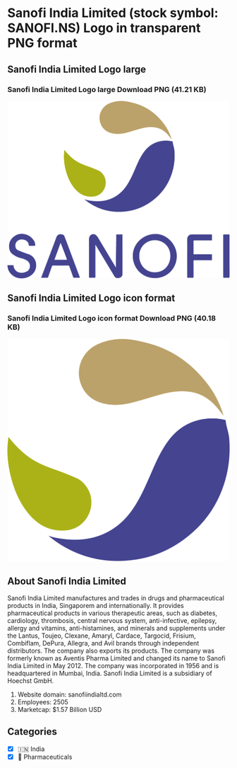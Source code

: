 # Sanofi India Limited (stock symbol: SANOFI.NS) Logo in transparent PNG format

## Sanofi India Limited Logo large

### Sanofi India Limited Logo large Download PNG (41.21 KB)

![Sanofi India Limited Logo large Download PNG (41.21 KB)](/img/orig/SANOFI.NS_BIG-13072b2d.png)

## Sanofi India Limited Logo icon format

### Sanofi India Limited Logo icon format Download PNG (40.18 KB)

![Sanofi India Limited Logo icon format Download PNG (40.18 KB)](/img/orig/SANOFI.NS-77ca773b.png)

## About Sanofi India Limited

Sanofi India Limited manufactures and trades in drugs and pharmaceutical products in India, Singaporem and internationally. It provides pharmaceutical products in various therapeutic areas, such as diabetes, cardiology, thrombosis, central nervous system, anti-infective, epilepsy, allergy and vitamins, anti-histamines, and minerals and supplements under the Lantus, Toujeo, Clexane, Amaryl, Cardace, Targocid, Frisium, Combiflam, DePura, Allegra, and Avil brands through independent distributors. The company also exports its products. The company was formerly known as Aventis Pharma Limited and changed its name to Sanofi India Limited in May 2012. The company was incorporated in 1956 and is headquartered in Mumbai, India. Sanofi India Limited is a subsidiary of Hoechst GmbH.

1. Website domain: sanofiindialtd.com
2. Employees: 2505
3. Marketcap: $1.57 Billion USD


## Categories
- [x] 🇮🇳 India
- [x] 💊 Pharmaceuticals
